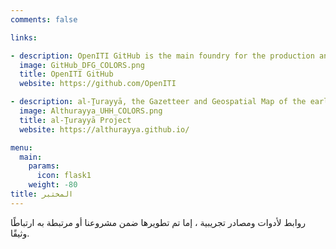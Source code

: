 ```yaml
---
comments: false

links:

- description: OpenITI GitHub is the main foundry for the production and curation of the OpenITI Corpus.
  image: GitHub_DFG_COLORS.png
  title: OpenITI GitHub
  website: https://github.com/OpenITI

- description: al-Ṯurayyā, the Gazetteer and Geospatial Map of the early Islamic World.
  image: Althurayya_UHH_COLORS.png
  title: al-Ṯurayyā Project
  website: https://althurayya.github.io/

menu:
  main:
    params:
      icon: flask1
    weight: -80
title: المختبر
---
```


روابط لأدوات ومصادر تجريبية ، إما تم تطويرها ضمن مشروعنا أو مرتبطة به ارتباطًا وثيقًا.
